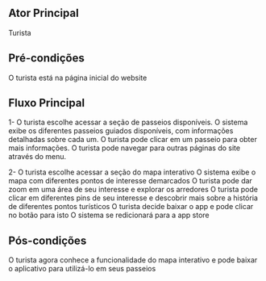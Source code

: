 ## Ator Principal
Turista

## Pré-condições
O turista está na página inicial do website

## Fluxo Principal
1-
O turista escolhe acessar a seção de passeios disponíveis.
O sistema exibe os diferentes passeios guiados disponíveis, com informações detalhadas sobre cada um.
O turista pode clicar em um passeio para obter mais informações.
O turista pode navegar para outras páginas do site através do menu.

2- 
O turista escolhe acessar a seção do mapa interativo
O sistema exibe o mapa com diferentes pontos de interesse demarcados
O turista pode dar zoom em uma área de seu interesse e explorar os arredores
O turista pode clicar em diferentes pins de seu interesse e descobrir mais sobre a história de diferentes pontos turísticos
O turista decide baixar o app e pode clicar no botão para isto
O sistema se redicionará para a app store

## Pós-condições
O turista agora conhece a funcionalidade do mapa interativo e pode baixar o aplicativo para utilizá-lo em seus passeios
